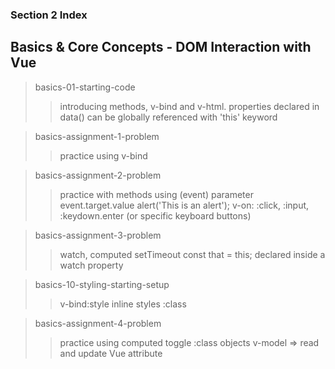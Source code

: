 ### Section 2 Index

## Basics & Core Concepts - DOM Interaction with Vue

> basics-01-starting-code
>> introducing methods, v-bind and v-html.
>> properties declared in data() can be globally referenced with 'this' keyword

> basics-assignment-1-problem
>> practice using v-bind

> basics-assignment-2-problem
>> practice with methods using (event) parameter
>> event.target.value
>> alert('This is an alert'); 
>> v-on: 
>> :click, :input, :keydown.enter (or specific keyboard buttons)

> basics-assignment-3-problem
>> watch, computed
>> setTimeout
>> const that = this; declared inside a watch property

> basics-10-styling-starting-setup
>> v-bind:style inline styles
>> :class

> basics-assignment-4-problem
>> practice using computed toggle :class objects
>> v-model => read and update Vue attribute